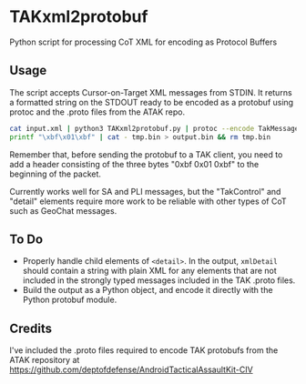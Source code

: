 # TAKxml2protobuf

Python script for processing CoT XML for encoding as Protocol Buffers

## Usage

The script accepts Cursor-on-Target XML messages from STDIN.
It returns a formatted string on the STDOUT ready to be encoded as a protobuf using protoc and the .proto files from the ATAK repo.

```bash
cat input.xml | python3 TAKxml2protobuf.py | protoc --encode TakMessage proto/takmessage.proto > tmp.bin &&
printf "\xbf\x01\xbf" | cat - tmp.bin > output.bin && rm tmp.bin
```
Remember that, before sending the protobuf to a TAK client, you need to add a header consisting of the three bytes "0xbf 0x01 0xbf" to the beginning of the packet.

Currently works well for SA and PLI messages, but the "TakControl" and "detail" elements require more work to be reliable with other types of CoT such as GeoChat messages.

## To Do

- Properly handle child elements of `<detail>`. In the output, `xmlDetail` should contain a string with plain XML for any elements that are not included in the strongly typed messages included in the TAK .proto files.
- Build the output as a Python object, and encode it directly with the Python protobuf module.

## Credits

I've included the .proto files required to encode TAK protobufs from the ATAK repository at https://github.com/deptofdefense/AndroidTacticalAssaultKit-CIV
